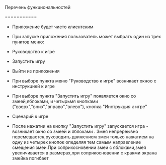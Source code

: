 Перечень функциональностей

===========
* Приложение будет чисто клиентским
* При запуске приложения пользователь может выбрать один из трех пунктов меню:
     
* Руководство к игре
* Запустить игру
* Выйти из приложения

* При выборе пункта меню "Руководство к игре" возникает окноо с инструкцией к игре
* При выборе пункта "Запустить игру" появляется окно со змеей,яблоками, и четырьмя кнопками ("вверх","вниз","вправо","влево"), 
кнопка "Инструкция к игре"


* Сценарий к игре
* После нажатии на кнопку "Запустить игру" запускается игра - возникает окно со змеей и яблоками . Змея непререывно
 перемещается,руководить движением змеи только нажатием на одну из четырех кнопок опеделяя тем самым направление смещения 
змеи.При соприкосновении змеи с яблоками,змея  увеличивается в размерах,при соприкосновении с краями экрана змейка погибает

